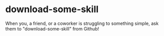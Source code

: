 # download-some-skill
When you, a friend, or a coworker is struggling to something simple, ask them to "download-some-skill" from Github!
